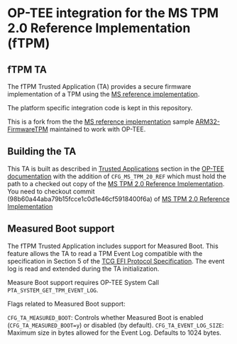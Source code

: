 OP-TEE integration for the MS TPM 2.0 Reference Implementation (fTPM)
===========

## fTPM TA
The fTPM Trusted Application (TA) provides a secure firmware implementation
of a TPM using the [MS reference
implementation](https://github.com/microsoft/ms-tpm-20-ref).

The platform specific integration code is kept in this repository.

This is a fork from the the [MS reference
implementation](https://github.com/microsoft/ms-tpm-20-ref) sample
[ARM32-FirmwareTPM](https://github.com/microsoft/ms-tpm-20-ref/tree/Historical_Samples/Samples/ARM32-FirmwareTPM)
maintained to work with OP-TEE.

## Building the TA

This TA is built as described in [Trusted
Applications](https://optee.readthedocs.io/en/latest/building/trusted_applications.html)
section in the [OP-TEE
documentation](https://optee.readthedocs.io/en/latest/index.html) with the
addition of `CFG_MS_TPM_20_REF` which must hold the path to a checked out
copy of the [MS TPM 2.0 Reference
Implementation](https://github.com/microsoft/ms-tpm-20-ref).
You need to checkout commit (98b60a44aba79b15fcce1c0d1e46cf5918400f6a) of [MS TPM 2.0 Reference
Implementation](https://github.com/microsoft/ms-tpm-20-ref)

## Measured Boot support
The fTPM Trusted Application includes support for Measured Boot. This
feature allows the TA to read a TPM Event Log compatible with the
specification in Section 5 of the [TCG EFI Protocol
Specification](https://trustedcomputinggroup.org/wp-content/uploads/EFI-Protocol-Specification-rev13-160330final.pdf).
The event log is read and extended during the TA initialization.

Measure Boot support requires OP-TEE System Call
```PTA_SYSTEM_GET_TPM_EVENT_LOG```.

Flags related to Measured Boot support:

`CFG_TA_MEASURED_BOOT`: Controls whether Measured Boot is enabled
(`CFG_TA_MEASURED_BOOT=y`) or disabled (by default).
`CFG_TA_EVENT_LOG_SIZE`: Maximum size in bytes allowed for the Event Log.
Defaults to 1024 bytes.

